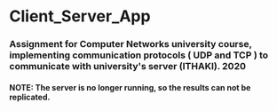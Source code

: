 # Client_Server_App

### Assignment for Computer Networks university course, implementing communication protocols ( UDP and TCP ) to communicate with university's server (ITHAKI). 2020

#### NOTE: The server is no longer running, so the results can not be replicated.
